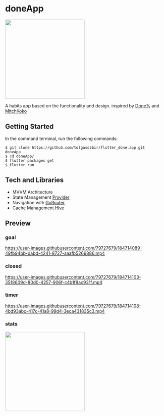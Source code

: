 # doneApp

<img 
  src="https://user-images.githubusercontent.com/79727679/184716743-db7c0ae5-c68c-4adb-950b-0ac30eed1b61.jpeg" 
  data-canonical-src="https://user-images.githubusercontent.com/79727679/184716743-db7c0ae5-c68c-4adb-950b-0ac30eed1b61.jpeg"
width="256"/>


A habits app based on the functionality and design.
inspired by [Done%](https://apps.apple.com/us/app/done/id1597997515?itscg=30200&itsct=apps_box_link) and [MitchKoko](https://mitchkoko.app)

## Getting Started

In the command terminal, run the following commands:

```shell
$ git clone https://github.com/tolgasozbir/flutter_done.app.git doneApp
$ cd doneApp/
$ flutter packages get
$ flutter run
```

## Tech and Libraries
  - MVVM Architecture
  - State Management [Provider](https://github.com/rrousselGit/provider)
  - Navigation with [GoRouter](https://github.com/flutter/packages/tree/main/packages/go_router)
  - Cache Management [Hive](https://github.com/hivedb/hive/tree/master/hive)

## Preview

### goal
https://user-images.githubusercontent.com/79727679/184714089-49fb94bb-dabd-4241-8727-aaafb5269886.mp4
### closed
https://user-images.githubusercontent.com/79727679/184714103-3518609d-80d0-4257-906f-c4b1f8ac931f.mp4
### timer
https://user-images.githubusercontent.com/79727679/184714108-4bd93abc-417c-41a8-99d4-3eca431835c3.mp4
### stats
<img src="https://user-images.githubusercontent.com/79727679/184716012-c9b49680-4d28-4bf7-a9fb-543b89b0314f.jpg" data-canonical-src="https://user-images.githubusercontent.com/79727679/184716012-c9b49680-4d28-4bf7-a9fb-543b89b0314f.jpg" width="256"/>
